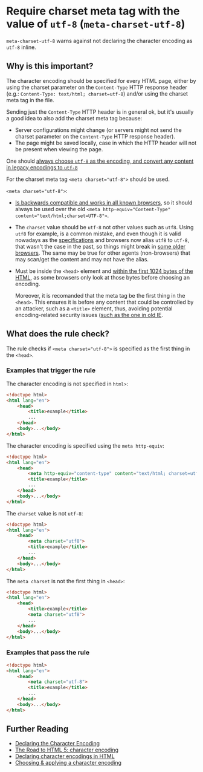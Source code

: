 # Require charset meta tag with the value of `utf-8` (`meta-charset-utf-8`)

`meta-charset-utf-8` warns against not declaring the character encoding
as `utf-8` inline.

## Why is this important?

The character encoding should be specified for every HTML page, either
by using the charset parameter on the `Content-Type` HTTP response
header (e.g.: `Content-Type: text/html; charset=utf-8`) and/or using
the charset meta tag in the file.

Sending just the `Content-Type` HTTP header is in general ok, but it's
usually a good idea to also add the charset meta tag because:

* Server configurations might change (or servers might not send the
  charset parameter on the `Content-Type` HTTP response header).
* The page might be saved locally, case in which the HTTP header will
  not be present when viewing the page.

One should [always choose `utf-8` as the encoding, and convert any
content in legacy encodings to `utf-8`](https://www.w3.org/International/questions/qa-choosing-encodings#useunicode)

For the charset meta tag `<meta charset="utf-8">` should be used.

`<meta charset="utf-8">`:

* [Is backwards compatible and works in all known
  browsers](https://blog.whatwg.org/the-road-to-html-5-character-encoding),
  so it should always be used over the old
  `<meta http-equiv="Content-Type" content="text/html;charset=UTF-8">`.

* The `charset` value should be `utf-8` not other values such as `utf8`.
  Using `utf8` for example, is a common mistake, and even though it is
  valid nowadays as the [specifications](https://encoding.spec.whatwg.org/#names-and-labels)
  and browsers now alias `utf8` to `utf-8`, that wasn't the case in the
  past, so things might break in [some older
  browsers](https://twitter.com/jacobrossi/status/591435377291866112).
  The same may be true for other agents (non-browsers) that may scan/get
  the content and may not have the alias.

* Must be inside the `<head>` element and [within the first 1024
  bytes of the HTML](https://html.spec.whatwg.org/multipage/semantics.html#charset),
  as some browsers only look at those bytes before choosing an encoding.

  Moreover, it is recomanded that the meta tag be the first thing
  in the `<head>`. This ensures it is before any content that could
  be controlled by an attacker, such as a `<title>` element, thus,
  avoiding potential encoding-related security issues ([such as the
  one in old IE](https://msdn.microsoft.com/en-us/library/dd565635.aspx).

## What does the rule check?

The rule checks if `<meta charset="utf-8">` is specified as the first
thing in the `<head>`.

### Examples that **trigger** the rule

The character encoding is not specified in `html>`:

```html
<!doctype html>
<html lang="en">
    <head>
        <title>example</title>
        ...
    </head>
    <body>...</body>
</html>
```

The character encoding is specified using the `meta http-equiv`:

```html
<!doctype html>
<html lang="en">
    <head>
        <meta http-equiv="content-type" content="text/html; charset=utf-8">
        <title>example</title>
        ...
    </head>
    <body>...</body>
</html>
```

The `charset` value is not `utf-8`:

```html
<!doctype html>
<html lang="en">
    <head>
        <meta charset="utf8">
        <title>example</title>
        ...
    </head>
    <body>...</body>
</html>
```

The `meta charset` is not the first thing in `<head>`:

```html
<!doctype html>
<html lang="en">
    <head>
        <title>example</title>
        <meta charset="utf8">
        ...
    </head>
    <body>...</body>
</html>
```

### Examples that **pass** the rule

```html
<!doctype html>
<html lang="en">
    <head>
        <meta charset="utf-8">
        <title>example</title>
        ...
    </head>
    <body>...</body>
</html>
```

## Further Reading

* [Declaring the Character Encoding](https://blog.whatwg.org/meta-charset)
* [The Road to HTML 5: character encoding](https://blog.whatwg.org/the-road-to-html-5-character-encoding)
* [Declaring character encodings in HTML](https://www.w3.org/International/questions/qa-html-encoding-declarations.en)
* [Choosing & applying a character encoding](https://www.w3.org/International/questions/qa-choosing-encodings)
